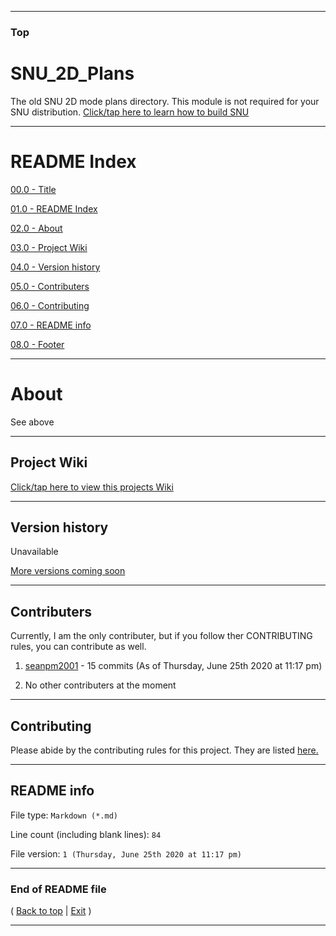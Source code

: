 
***

### Top

# SNU_2D_Plans
The old SNU 2D mode plans directory. This module is not required for your SNU distribution. [Click/tap here to learn how to build SNU](https://gist.github.com/seanpm2001/745564a46186888e829fdeb9cda584de)

***

# README Index

[00.0 - Title](#SNU_2D_Plans)

[01.0 - README Index](#README-Index)

[02.0 - About](#About)

[03.0 - Project Wiki](#Project-Wiki)

[04.0 - Version history](#Version-history)

[05.0 - Contributers](#Contributers)

[06.0 - Contributing](#Contributing)

[07.0 - README info](#README-info)

[08.0 - Footer](#End-of-README-file)

***

# About

See above

***

## Project Wiki

[Click/tap here to view this projects Wiki](https://github.com/seanpm2001/SNU_2D_Plans/Wiki/)

***

## Version history

Unavailable

[More versions coming soon](https://www.example.com/)

***

## Contributers

Currently, I am the only contributer, but if you follow ther CONTRIBUTING rules, you can contribute as well.

1. [seanpm2001](https://github.com/seanpm2001/) - 15 commits (As of Thursday, June 25th 2020 at 11:17 pm)

2. No other contributers at the moment

***

## Contributing

Please abide by the contributing rules for this project. They are listed [here.](https://github.com/seanpm2001/SNU_2D_Plans/blob/master/CONTRIBUTING.md)

***

## README info

File type: `Markdown (*.md)`

Line count (including blank lines): `84`

File version: `1 (Thursday, June 25th 2020 at 11:17 pm)`

***

### End of README file

( [Back to top](#Top) | [Exit](https://github.com) )

***
